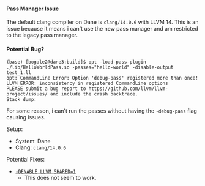 #### Pass Manager Issue
The default clang compiler on Dane is `clang/14.0.6` with LLVM 14. This is an issue because it means i can't use the new pass manager and am restricted to the legacy pass manager.

#### Potential Bug?

```
(base) [bogale2@dane3:build]$ opt -load-pass-plugin ./lib/HelloWorldPass.so -passes="hello-world" -disable-output test_1.ll
opt: CommandLine Error: Option 'debug-pass' registered more than once!
LLVM ERROR: inconsistency in registered CommandLine options
PLEASE submit a bug report to https://github.com/llvm/llvm-project/issues/ and include the crash backtrace.
Stack dump:
```

For some reason, i can't run the passes without having the `-debug-pass` flag causing issues.

Setup:
- System: Dane
- Clang: `clang/14.0.6`

Potential Fixes:
- [`-DENABLE_LLVM_SHARED=1`](https://github.com/bpftrace/bpftrace/issues/1855)
	- This does not seem to work.